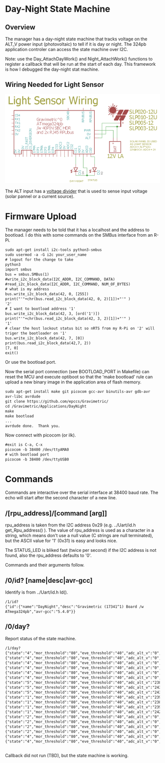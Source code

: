 # Day-Night State Machine

## Overview

The manager has a day-night state machine that tracks voltage on the ALT_V power input (photovoltaic) to tell if it is day or night. The 324pb application controler can access the state machine over I2C.

Note: use the Day_AttachDayWork() and Night_AttachWork() functions to register a callback that will be run at the start of each day. This framework is how I debugged the day-night stat machine.


## Wiring Needed for Light Sensor

![Wiring](./Setup/LightSensorWiring.png)

The ALT input has a [voltage divider] that is used to sense input voltage (solar pannel or a current source).

[voltage divider]: https://en.wikipedia.org/wiki/Voltage_divider


# Firmware Upload

The manager needs to be told that it has a localhost and the address to bootload. I do this with some commands on the SMBus interface from an R-Pi.

``` 
sudo apt-get install i2c-tools python3-smbus
sudo usermod -a -G i2c your_user_name
# logout for the change to take
python3
import smbus
bus = smbus.SMBus(1)
#write_i2c_block_data(I2C_ADDR, I2C_COMMAND, DATA)
#read_i2c_block_data(I2C_ADDR, I2C_COMMAND, NUM_OF_BYTES)
# what is my address
bus.write_i2c_block_data(42, 0, [255])
print("'"+chr(bus.read_i2c_block_data(42, 0, 2)[1])+"'" )
'2'
# I want to bootload address '1'
bus.write_i2c_block_data(42, 3, [ord('1')])
print("'"+chr(bus.read_i2c_block_data(42, 3, 2)[1])+"'" )
'1'
# clear the host lockout status bit so nRTS from my R-Pi on '2' will triger the bootloader on '1'
bus.write_i2c_block_data(42, 7, [0])
print(bus.read_i2c_block_data(42,7, 2))
[7, 0]
exit()
```

Or use the bootload port.

Now the serial port connection (see BOOTLOAD_PORT in Makefile) can reset the MCU and execute optiboot so that the 'make bootload' rule can upload a new binary image in the application area of flash memory.

``` 
sudo apt-get install make git picocom gcc-avr binutils-avr gdb-avr avr-libc avrdude
git clone https://github.com/epccs/Gravimetric/
cd /Gravimetric/Applications/DayNight
make
make bootload
...
avrdude done.  Thank you.
``` 

Now connect with picocom (or ilk).


``` 
#exit is C-a, C-x
picocom -b 38400 /dev/ttyAMA0
# with bootload port
picocom -b 38400 /dev/ttyUSB0
``` 

# Commands

Commands are interactive over the serial interface at 38400 baud rate. The echo will start after the second character of a new line. 

## /\[rpu_address\]/\[command \[arg\]\]

rpu_address is taken from the I2C address 0x29 (e.g. ../Uart/id.h get_Rpu_address() ). The value of rpu_address is used as a character in a string, which means don't use a null value (C strings are null terminated), but the ASCII value for '1' (0x31) is easy and looks nice.

The STATUS_LED is bliked fast (twice per second) if the I2C address is not found, also the rpu_address defaults to '0'. 

Commands and their arguments follow.


## /0/id? \[name|desc|avr-gcc\]

Identify is from ../Uart/id.h Id().

``` 
/1/id?
{"id":{"name":"DayNight","desc":"Gravimetric (17341^1) Board /w ATmega324pb","avr-gcc":"5.4.0"}}
```


## /0/day?

Report status of the state machine.

``` 
/1/day?
{"state":"4","mor_threshold":"80","eve_threshold":"40","adc_alt_v":"0","mor_debounce":"18000","eve_debounce":"18000","dn_timer":"34941"}
{"state":"4","mor_threshold":"80","eve_threshold":"40","adc_alt_v":"0","mor_debounce":"18000","eve_debounce":"18000","dn_timer":"39922"}
{"state":"4","mor_threshold":"80","eve_threshold":"40","adc_alt_v":"0","mor_debounce":"18000","eve_debounce":"18000","dn_timer":"44904"}
{"state":"4","mor_threshold":"80","eve_threshold":"40","adc_alt_v":"0","mor_debounce":"18000","eve_debounce":"18000","dn_timer":"49884"}
{"state":"4","mor_threshold":"80","eve_threshold":"40","adc_alt_v":"0","mor_debounce":"18000","eve_debounce":"18000","dn_timer":"54866"}
{"state":"4","mor_threshold":"80","eve_threshold":"40","adc_alt_v":"0","mor_debounce":"18000","eve_debounce":"18000","dn_timer":"59848"}
{"state":"5","mor_threshold":"80","eve_threshold":"40","adc_alt_v":"238","mor_debounce":"18000","eve_debounce":"18000","dn_timer":"3629"}
{"state":"5","mor_threshold":"80","eve_threshold":"40","adc_alt_v":"243","mor_debounce":"18000","eve_debounce":"18000","dn_timer":"8611"}
{"state":"5","mor_threshold":"80","eve_threshold":"40","adc_alt_v":"243","mor_debounce":"18000","eve_debounce":"18000","dn_timer":"13593"}
{"state":"1","mor_threshold":"80","eve_threshold":"40","adc_alt_v":"239","mor_debounce":"18000","eve_debounce":"18000","dn_timer":"18574"}
{"state":"1","mor_threshold":"80","eve_threshold":"40","adc_alt_v":"238","mor_debounce":"18000","eve_debounce":"18000","dn_timer":"23556"}
{"state":"1","mor_threshold":"80","eve_threshold":"40","adc_alt_v":"239","mor_debounce":"18000","eve_debounce":"18000","dn_timer":"28538"}
{"state":"1","mor_threshold":"80","eve_threshold":"40","adc_alt_v":"242","mor_debounce":"18000","eve_debounce":"18000","dn_timer":"33518"}
{"state":"2","mor_threshold":"80","eve_threshold":"40","adc_alt_v":"0","mor_debounce":"18000","eve_debounce":"18000","dn_timer":"710"}
{"state":"2","mor_threshold":"80","eve_threshold":"40","adc_alt_v":"0","mor_debounce":"18000","eve_debounce":"18000","dn_timer":"5691"}
{"state":"2","mor_threshold":"80","eve_threshold":"40","adc_alt_v":"0","mor_debounce":"18000","eve_debounce":"18000","dn_timer":"10673"}
{"state":"2","mor_threshold":"80","eve_threshold":"40","adc_alt_v":"0","mor_debounce":"18000","eve_debounce":"18000","dn_timer":"14"}
{"state":"4","mor_threshold":"80","eve_threshold":"40","adc_alt_v":"0","mor_debounce":"18000","eve_debounce":"18000","dn_timer":"4994"}
{"state":"4","mor_threshold":"80","eve_threshold":"40","adc_alt_v":"0","mor_debounce":"18000","eve_debounce":"18000","dn_timer":"9976"}


```

Callback did not run (TBD), but the state machine is working.
